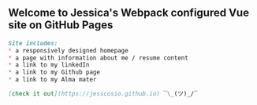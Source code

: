 ## Welcome to Jessica's Webpack configured Vue site on GitHub Pages


```markdown
Site includes:
* a responsively designed homepage
* a page with information about me / resume content
* a link to my linkedIn
* a link to my Github page
* a link to my Alma mater

[check it out](https://jesscosio.github.io) ‾\_(ツ)_/‾
```

